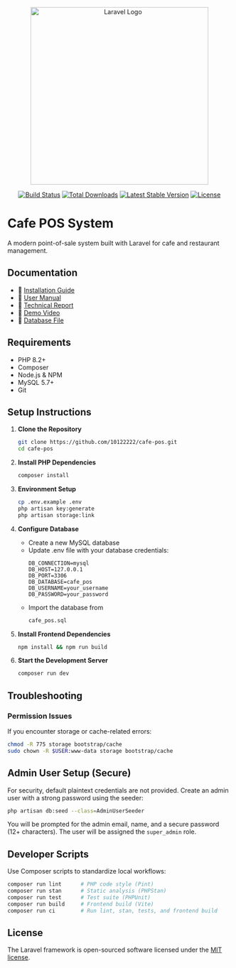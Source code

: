 <p align="center"><a href="https://laravel.com" target="_blank"><img src="https://raw.githubusercontent.com/laravel/art/master/logo-lockup/5%20SVG/2%20CMYK/1%20Full%20Color/laravel-logolockup-cmyk-red.svg" width="400" alt="Laravel Logo"></a></p>

<p align="center">
<a href="https://github.com/laravel/framework/actions"><img src="https://github.com/laravel/framework/workflows/tests/badge.svg" alt="Build Status"></a>
<a href="https://packagist.org/packages/laravel/framework"><img src="https://img.shields.io/packagist/dt/laravel/framework" alt="Total Downloads"></a>
<a href="https://packagist.org/packages/laravel/framework"><img src="https://img.shields.io/packagist/v/laravel/framework" alt="Latest Stable Version"></a>
<a href="https://packagist.org/packages/laravel/framework"><img src="https://img.shields.io/packagist/l/laravel/framework" alt="License"></a>
</p>

# Cafe POS System

A modern point-of-sale system built with Laravel for cafe and restaurant management.

## Documentation

- 📄 [Installation Guide](#setup-instructions)
- 📄 [User Manual](Buku%20Petunjuk%20Penggunaan%20Aplikasi%20POS%20Cafe.pdf)
- 📄 [Technical Report](Laporan%20Tugas%20Besar%20Pemrograman%20Basis%20Data.pdf)
- 🎥 [Demo Video](demo.mp4)
- 💾 [Database File](cafe_pos.sql)

## Requirements

- PHP 8.2+
- Composer
- Node.js & NPM
- MySQL 5.7+
- Git

## Setup Instructions

1. **Clone the Repository**
   ```bash
   git clone https://github.com/10122222/cafe-pos.git
   cd cafe-pos
   ```

2. **Install PHP Dependencies**
   ```bash
   composer install
   ```

3. **Environment Setup**
   ```bash
   cp .env.example .env
   php artisan key:generate
   php artisan storage:link
   ```

4. **Configure Database**
   - Create a new MySQL database
   - Update .env file with your database credentials:
     ```
     DB_CONNECTION=mysql
     DB_HOST=127.0.0.1
     DB_PORT=3306
     DB_DATABASE=cafe_pos
     DB_USERNAME=your_username
     DB_PASSWORD=your_password
     ```
   - Import the database from
     ```bash
     cafe_pos.sql
     ```

5. **Install Frontend Dependencies**
   ```bash
   npm install && npm run build
   ```

6. **Start the Development Server**
   ```bash
   composer run dev
   ```

## Troubleshooting

### Permission Issues
If you encounter storage or cache-related errors:
```bash
chmod -R 775 storage bootstrap/cache
sudo chown -R $USER:www-data storage bootstrap/cache
```

## Admin User Setup (Secure)

For security, default plaintext credentials are not provided. Create an admin user with a strong password using the seeder:

```bash
php artisan db:seed --class=AdminUserSeeder
```

You will be prompted for the admin email, name, and a secure password (12+ characters). The user will be assigned the `super_admin` role.

## Developer Scripts

Use Composer scripts to standardize local workflows:

```bash
composer run lint      # PHP code style (Pint)
composer run stan      # Static analysis (PHPStan)
composer run test      # Test suite (PHPUnit)
composer run build     # Frontend build (Vite)
composer run ci        # Run lint, stan, tests, and frontend build
```

## License

The Laravel framework is open-sourced software licensed under the [MIT license](https://opensource.org/licenses/MIT).

